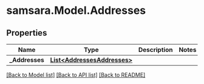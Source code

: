 # samsara.Model.Addresses
## Properties

Name | Type | Description | Notes
------------ | ------------- | ------------- | -------------
**_Addresses** | [**List&lt;AddressesAddresses&gt;**](AddressesAddresses.md) |  | 

[[Back to Model list]](../README.md#documentation-for-models) [[Back to API list]](../README.md#documentation-for-api-endpoints) [[Back to README]](../README.md)

